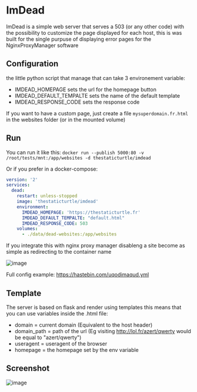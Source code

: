 # ImDead

ImDead is a simple web server that serves a 503 (or any other code) with the possibility to customize the page displayed for each host, this is was built for the single purpuse of displaying error pages for the NginxProxyManager software

## Configuration
the little python script that manage that can take 3 environement variable:
- IMDEAD_HOMEPAGE sets the url for the homepage button
- IMDEAD_DEFAULT_TEMPALTE sets the name of the default template
- IMDEAD_RESPONSE_CODE sets the response code

If you want to have a custom page, just create a file `mysuperdomain.fr.html` in the websites folder (or in the mounted volume)

## Run
You can run it like this:
`docker run --publish 5000:80 -v /root/tests/mnt:/app/websites -d thestaticturtle/imdead`

Or if you prefer in a docker-compose:
```yml
version: '2'
services:
  dead:
    restart: unless-stopped
    image: 'thestaticturtle/imdead'
    environment:
      IMDEAD_HOMEPAGE: 'https://thestaticturtle.fr'
      IMDEAD_DEFAULT_TEMPALTE: "default.html"
      IMDEAD_RESPONSE_CODE: 503
    volumes:
      - ./data/dead-websites:/app/websites
```
If you integrate this with nginx proxy manager disableng a site become as simple as redirecting to the container name

![image](https://user-images.githubusercontent.com/17061996/126913335-190ba6ca-1c61-4618-ad12-7e1879f1ac08.png)

Full config example: https://hastebin.com/uqodimaqud.yml

## Template
The server is based on flask and render using templates this means that you can use variables inside the .html file:
- domain = current domain (Equivalent to the host header)
- domain_path = path of the url (Eg visiting http://lol.fr/azert/qwerty would be equal to "azert/qwerty")
- useragent = useragent of the browser
- homepage = the homepage set by the env variable

## Screenshot
![image](https://user-images.githubusercontent.com/17061996/126913563-3f019692-33b9-4ebf-aa48-f3ceff727a09.png)
